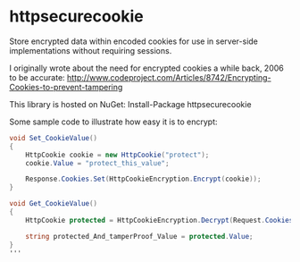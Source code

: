 httpsecurecookie
================

Store encrypted data within encoded cookies for use in server-side implementations without requiring sessions.

I originally wrote about the need for encrypted cookies a while back, 2006 to be accurate:
http://www.codeproject.com/Articles/8742/Encrypting-Cookies-to-prevent-tampering

This library is hosted on NuGet:
    Install-Package httpsecurecookie

Some sample code to illustrate how easy it is to encrypt:

```c#
void Set_CookieValue()
{
    HttpCookie cookie = new HttpCookie("protect");
    cookie.Value = "protect_this_value";

    Response.Cookies.Set(HttpCookieEncryption.Encrypt(cookie));
}

void Get_CookieValue()
{
    HttpCookie protected = HttpCookieEncryption.Decrypt(Request.Cookies["protect"]);

	string protected_And_tamperProof_Value = protected.Value;
}
'''